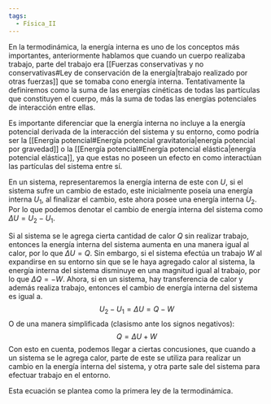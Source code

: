```yaml
---
tags:
  - Física_II
---
```

En la termodinámica, la energía interna es uno de los conceptos más importantes, anteriormente hablamos que cuando un cuerpo realizaba trabajo, parte del trabajo era [[Fuerzas conservativas y no conservativas#Ley de conservación de la energía|trabajo realizado por otras fuerzas]] que se tomaba cono energía interna. Tentativamente la definiremos como la suma de las energías cinéticas de todas las partículas que constituyen el cuerpo, más la suma de todas las energías potenciales de interacción entre ellas.

Es importante diferenciar que la energía interna no incluye a la energía potencial derivada de la interacción del sistema y su entorno, como podría ser la [[Energía potencial#Energía potencial gravitatoria|energía potencial por gravedad]] o la [[Energía potencial#Energía potencial elástica|energía potencial elástica]], ya que estas no poseen un efecto en como interactúan las partículas del sistema entre sí.

En un sistema, representaremos la energía interna de este con $U$, si el sistema sufre un cambio de estado, este inicialmente poseía una energía interna $U_{1}$, al finalizar el cambio, este ahora posee una energía interna $U_{2}$. Por lo que podemos denotar el cambio de energía interna del sistema como $\Delta U=U_{2}-U_{1}$.

Si al sistema se le agrega cierta cantidad de calor $Q$ sin realizar trabajo, entonces la energía interna del sistema aumenta en una manera igual al calor, por lo que $\Delta U=Q$. Sin embargo, si el sistema efectúa un trabajo $W$ al expandirse en su entorno sin que se le haya agregado calor al sistema, la energía interna del sistema disminuye en una magnitud igual al trabajo, por lo que $\Delta Q=-W$.
Ahora, si en un sistema, hay transferencia de calor y además realiza trabajo, entonces el cambio de energía interna del sistema es igual a.
$$
U_{2}-U_{1}=\Delta U=Q-W
$$
O de una manera simplificada (clasismo ante los signos negativos):
$$
Q=\Delta U+W
$$
Con esto en cuenta, podemos llegar a ciertas concusiones, que cuando a un sistema se le agrega calor, parte de este se utiliza para realizar un cambio en la energía interna del sistema, y otra parte sale del sistema para efectuar trabajo en el entorno.

Esta ecuación se plantea como la primera ley de la termodinámica.

